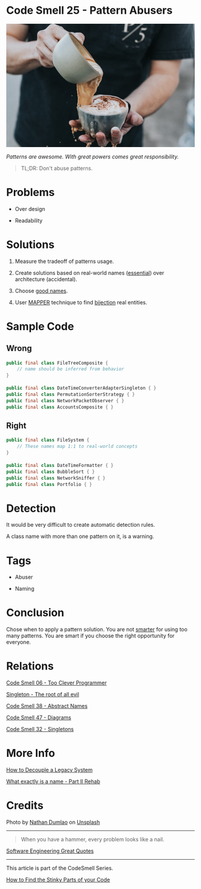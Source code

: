 # Code Smell 25 - Pattern Abusers

![Code Smell 25 - Pattern Abusers](Code%20Smell%2025%20-%20Pattern%20Abusers.jpeg)

*Patterns are awesome. With great powers comes great responsibility.*

> TL;DR: Don't abuse patterns.

# Problems

- Over design

- Readability

# Solutions

1. Measure the tradeoff of patterns usage.

2. Create solutions based on real-world names ([essential](https://github.com/mcsee/Software-Design-Articles/tree/main/Articles/Theory/No%20Silver%20Bullet/readme.md)) over architecture (accidental).

3. Choose [good names](https://github.com/mcsee/Software-Design-Articles/tree/main/Articles/Theory/What%20exactly%20is%20a%20name%20-%20Part%20II%20Rehab/readme.md).

4. User [MAPPER](https://github.com/mcsee/Software-Design-Articles/tree/main/Articles/Theory/What%20is%20(wrong%20with)%20software/readme.md) technique to find [bijection](https://github.com/mcsee/Software-Design-Articles/tree/main/Articles/Theory/The%20One%20and%20Only%20Software%20Design%20Principle/readme.md) real entities.

# Sample Code

## Wrong

[Gist Url]: # (https://gist.github.com/mcsee/a94aac5dd5fee1e1c19b4b07e87e7887)

```java
public final class FileTreeComposite {
    // name should be inferred from behavior
}
    
public final class DateTimeConverterAdapterSingleton { }
public final class PermutationSorterStrategy { } 
public final class NetworkPacketObserver { }    
public final class AccountsComposite { }
```

## Right

[Gist Url]: # (https://gist.github.com/mcsee/9adec62e0637199e351100eb2ece56f2)

```java
public final class FileSystem {
    // These names map 1:1 to real-world concepts
}

public final class DateTimeFormatter { }
public final class BubbleSort { }
public final class NetworkSniffer { }
public final class Portfolio { }
```

# Detection

It would be very difficult to create automatic detection rules. 

A class name with more than one pattern on it, is a warning.

# Tags

- Abuser

- Naming

# Conclusion

Chose when to apply a pattern solution. You are not [smarter](https://github.com/mcsee/Software-Design-Articles/tree/main/Articles/Code%20Smells/Code%20Smell%2006%20-%20Too%20Clever%20Programmer/readme.md) for using too many patterns. You are smart if you choose the right opportunity for everyone.

# Relations

[Code Smell 06 - Too Clever Programmer](https://github.com/mcsee/Software-Design-Articles/tree/main/Articles/Code%20Smells/Code%20Smell%2006%20-%20Too%20Clever%20Programmer/readme.md)

[Singleton - The root of all evil](https://github.com/mcsee/Software-Design-Articles/tree/main/Articles/Theory/Singleton%20-%20The%20root%20of%20all%20evil/readme.md)

[Code Smell 38 - Abstract Names](https://github.com/mcsee/Software-Design-Articles/tree/main/Articles/Code%20Smells/Code%20Smell%2038%20-%20Abstract%20Names/readme.md)

[Code Smell 47 - Diagrams](https://github.com/mcsee/Software-Design-Articles/tree/main/Articles/Code%20Smells/Code%20Smell%2047%20-%20Diagrams/readme.md)

[Code Smell 32 - Singletons](https://github.com/mcsee/Software-Design-Articles/tree/main/Articles/Code%20Smells/Code%20Smell%2032%20-%20Singletons/readme.md)

# More Info

[How to Decouple a Legacy System](https://github.com/mcsee/Software-Design-Articles/tree/main/Articles/Theory/How%20to%20Decouple%20a%20Legacy%20System/readme.md)

[What exactly is a name - Part II Rehab](https://github.com/mcsee/Software-Design-Articles/tree/main/Articles/Theory/What%20exactly%20is%20a%20name%20-%20Part%20II%20Rehab/readme.md)

# Credits

Photo by [Nathan Dumlao](https://unsplash.com/@nate_dumlao) on [Unsplash](https://unsplash.com/s/photos/addict)

* * *

>  When you have a hammer, every problem looks like a nail.

[Software Engineering Great Quotes](https://github.com/mcsee/Software-Design-Articles/tree/main/Articles/Quotes/Software%20Engineering%20Great%20Quotes/readme.md)

* * *

This article is part of the CodeSmell Series.

[How to Find the Stinky Parts of your Code](https://github.com/mcsee/Software-Design-Articles/tree/main/Articles/Code%20Smells/How%20to%20Find%20the%20Stinky%20parts%20of%20your%20Code/readme.md)